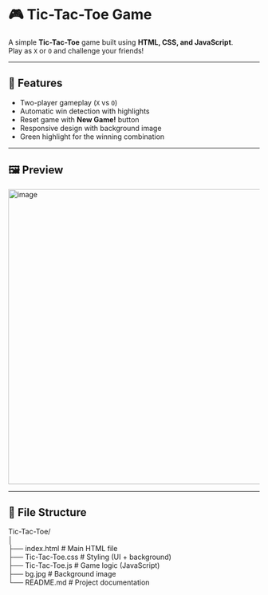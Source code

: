 # 🎮 Tic-Tac-Toe Game

A simple **Tic-Tac-Toe** game built using **HTML, CSS, and JavaScript**.  
Play as `X` or `O` and challenge your friends!

---

## 🚀 Features
- Two-player gameplay (`X` vs `O`)
- Automatic win detection with highlights
- Reset game with **New Game!** button
- Responsive design with background image
- Green highlight for the winning combination

---

## 🖼️ Preview
<img width="711" height="591" alt="image" src="https://github.com/user-attachments/assets/be5799fa-db53-4fc4-9e26-21a0b7b9de47" />

---

## 📂 File Structure

Tic-Tac-Toe/
<br>
│
<br>
├── index.html # Main HTML file
<br>
├── Tic-Tac-Toe.css # Styling (UI + background)
<br>
├── Tic-Tac-Toe.js # Game logic (JavaScript)
<br>
├── bg.jpg # Background image
<br>
└── README.md # Project documentation


